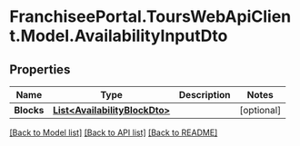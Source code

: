 # FranchiseePortal.ToursWebApiClient.Model.AvailabilityInputDto

## Properties

Name | Type | Description | Notes
------------ | ------------- | ------------- | -------------
**Blocks** | [**List&lt;AvailabilityBlockDto&gt;**](AvailabilityBlockDto.md) |  | [optional] 

[[Back to Model list]](../README.md#documentation-for-models) [[Back to API list]](../README.md#documentation-for-api-endpoints) [[Back to README]](../README.md)

